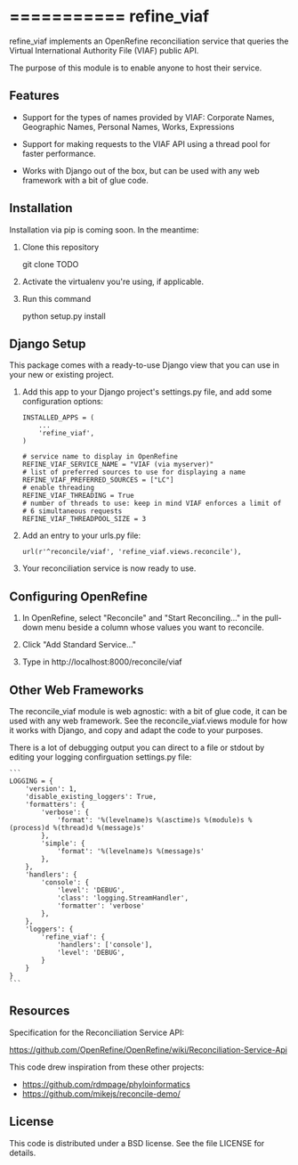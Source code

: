
===========
refine_viaf
===========

refine_viaf implements an OpenRefine reconciliation service that
queries the Virtual International Authority File (VIAF) public
API.

The purpose of this module is to enable anyone to host their service.

Features
--------

* Support for the types of names provided by VIAF: Corporate Names,
  Geographic Names, Personal Names, Works, Expressions

* Support for making requests to the VIAF API using a thread pool for
  faster performance.

* Works with Django out of the box, but can be used with any web
  framework with a bit of glue code.

  
Installation
------------

Installation via pip is coming soon. In the meantime:

1. Clone this repository

    git clone TODO

2. Activate the virtualenv you're using, if applicable.

2. Run this command

    python setup.py install

Django Setup
------------

This package comes with a ready-to-use Django view that you can use in
your new or existing project.

1. Add this app to your Django project's settings.py file, and add
   some configuration options:

    ```
    INSTALLED_APPS = (
        ...
        'refine_viaf',
    )

    # service name to display in OpenRefine
    REFINE_VIAF_SERVICE_NAME = "VIAF (via myserver)"
    # list of preferred sources to use for displaying a name
    REFINE_VIAF_PREFERRED_SOURCES = ["LC"]
    # enable threading
    REFINE_VIAF_THREADING = True
    # number of threads to use: keep in mind VIAF enforces a limit of
    # 6 simultaneous requests
    REFINE_VIAF_THREADPOOL_SIZE = 3
    ```
    
2. Add an entry to your urls.py file:

    ```
    url(r'^reconcile/viaf', 'refine_viaf.views.reconcile'),
    ```

3. Your reconciliation service is now ready to use.

Configuring OpenRefine
----------------------

1. In OpenRefine, select "Reconcile" and "Start Reconciling..." in the
   pull-down menu beside a column whose values you want to reconcile.

2. Click "Add Standard Service..."

3. Type in http://localhost:8000/reconcile/viaf

Other Web Frameworks
--------------------

The reconcile_viaf module is web agnostic: with a bit of glue code, it
can be used with any web framework. See the reconcile_viaf.views
module for how it works with Django, and copy and adapt the code to
your purposes.

There is a lot of debugging output you can direct to a file or stdout
by editing your logging confirguation settings.py file:

    ```
    LOGGING = {
        'version': 1,
        'disable_existing_loggers': True,
        'formatters': {
            'verbose': {
                'format': '%(levelname)s %(asctime)s %(module)s %(process)d %(thread)d %(message)s'
            },
            'simple': {
                'format': '%(levelname)s %(message)s'
            },
        },
        'handlers': {
            'console': {
                'level': 'DEBUG',
                'class': 'logging.StreamHandler',
                'formatter': 'verbose'
            },
        },
        'loggers': {
            'refine_viaf': {
                'handlers': ['console'],
                'level': 'DEBUG',
            }
        }
    }
    ```

Resources
---------

Specification for the Reconciliation Service API:

https://github.com/OpenRefine/OpenRefine/wiki/Reconciliation-Service-Api

This code drew inspiration from these other projects:

* https://github.com/rdmpage/phyloinformatics
* https://github.com/mikejs/reconcile-demo/

License
-------

This code is distributed under a BSD license. See the file LICENSE for
details.
